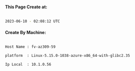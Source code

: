 
   
#### This Page Create at:

```bash

2023-06-10 - 02:08:12 UTC

```

#### Create By Machine:

```bash

Host Name : fv-az309-59

platform  : Linux-5.15.0-1038-azure-x86_64-with-glibc2.35

Ip Local  : 10.1.0.56

```

